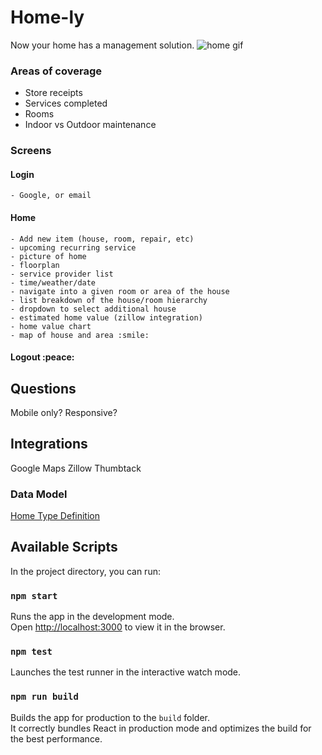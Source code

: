 # Home-ly
Now your home has a management solution.
![home gif](https://cdn.dribbble.com/users/130603/screenshots/7849095/media/6fb527d11feddd7fb364273cba6eebb8.gif)

### Areas of coverage
* Store receipts
* Services completed
* Rooms
* Indoor vs Outdoor maintenance

### Screens
  #### Login
    - Google, or email
  #### Home
    - Add new item (house, room, repair, etc)
    - upcoming recurring service
    - picture of home
    - floorplan
    - service provider list
    - time/weather/date
    - navigate into a given room or area of the house
    - list breakdown of the house/room hierarchy
    - dropdown to select additional house
    - estimated home value (zillow integration)
    - home value chart
    - map of house and area :smile:
  #### Logout :peace:
  
## Questions
  Mobile only?
  Responsive?

## Integrations
  Google Maps
  Zillow
  Thumbtack

### Data Model
[Home Type Definition](./src/types/home.types.ts)

## Available Scripts

In the project directory, you can run:

### `npm start`

Runs the app in the development mode.\
Open [http://localhost:3000](http://localhost:3000) to view it in the browser.

### `npm test`

Launches the test runner in the interactive watch mode.

### `npm run build`

Builds the app for production to the `build` folder.\
It correctly bundles React in production mode and optimizes the build for the best performance.
